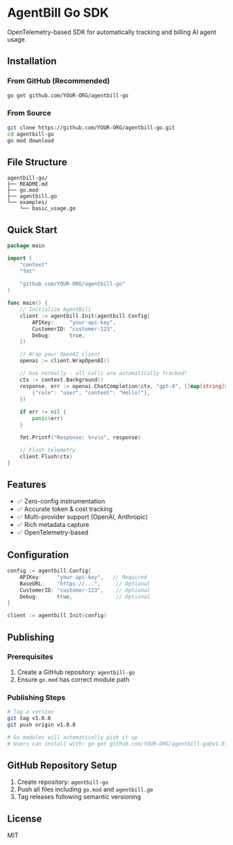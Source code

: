 # AgentBill Go SDK

OpenTelemetry-based SDK for automatically tracking and billing AI agent usage.

## Installation

### From GitHub (Recommended)
```bash
go get github.com/YOUR-ORG/agentbill-go
```

### From Source
```bash
git clone https://github.com/YOUR-ORG/agentbill-go.git
cd agentbill-go
go mod download
```

## File Structure

```
agentbill-go/
├── README.md
├── go.mod
├── agentbill.go
└── examples/
    └── basic_usage.go
```

## Quick Start

```go
package main

import (
    "context"
    "fmt"
    
    "github.com/YOUR-ORG/agentbill-go"
)

func main() {
    // Initialize AgentBill
    client := agentbill.Init(agentbill.Config{
        APIKey:     "your-api-key",
        CustomerID: "customer-123",
        Debug:      true,
    })

    // Wrap your OpenAI client
    openai := client.WrapOpenAI()

    // Use normally - all calls are automatically tracked!
    ctx := context.Background()
    response, err := openai.ChatCompletion(ctx, "gpt-4", []map[string]string{
        {"role": "user", "content": "Hello!"},
    })
    
    if err != nil {
        panic(err)
    }

    fmt.Printf("Response: %+v\n", response)

    // Flush telemetry
    client.Flush(ctx)
}
```

## Features

- ✅ Zero-config instrumentation
- ✅ Accurate token & cost tracking
- ✅ Multi-provider support (OpenAI, Anthropic)
- ✅ Rich metadata capture
- ✅ OpenTelemetry-based

## Configuration

```go
config := agentbill.Config{
    APIKey:     "your-api-key",   // Required
    BaseURL:    "https://...",     // Optional
    CustomerID: "customer-123",    // Optional
    Debug:      true,              // Optional
}

client := agentbill.Init(config)
```

## Publishing

### Prerequisites
1. Create a GitHub repository: `agentbill-go`
2. Ensure `go.mod` has correct module path

### Publishing Steps
```bash
# Tag a version
git tag v1.0.0
git push origin v1.0.0

# Go modules will automatically pick it up
# Users can install with: go get github.com/YOUR-ORG/agentbill-go@v1.0.0
```

## GitHub Repository Setup

1. Create repository: `agentbill-go`
2. Push all files including `go.mod` and `agentbill.go`
3. Tag releases following semantic versioning

## License

MIT
